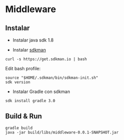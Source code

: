 # Middleware

## Instalar

- Instalar java sdk 1.8

- Instalar [sdkman](http://sdkman.io/install.html)

```{bash}
curl -s https://get.sdkman.io | bash
```

Edit bash profile:

```{bash}
source "$HOME/.sdkman/bin/sdkman-init.sh"
sdk version
```

- Instalar Gradle con sdkman

```{bash}
sdk install gradle 3.0
```

## Build & Run

```{bash}
gradle build
java -jar build/libs/middleware-0.0.1-SNAPSHOT.jar
```

